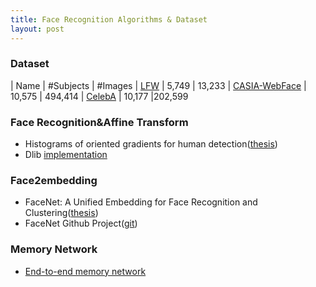```yaml
---
title: Face Recognition Algorithms & Dataset
layout: post
---
```

### Dataset

| Name | #Subjects | #Images
| [LFW](http://vis-www.cs.umass.edu/lfw/index.html) | 5,749 | 13,233
| [CASIA-WebFace](http://www.cbsr.ia.ac.cn/english/CASIA-WebFace-Database.html) | 10,575 | 494,414
| [CelebA](http://mmlab.ie.cuhk.edu.hk/projects/CelebA.html) | 10,177 |202,599

### Face Recognition&Affine Transform
- Histograms of oriented gradients for human detection([thesis](http://ieeexplore.ieee.org/xpls/abs_all.jsp?arnumber=1467360&tag=1))
- Dlib [implementation](http://dlib.net/imaging.html#object_detector)

### Face2embedding
- FaceNet: A Unified Embedding for Face Recognition and Clustering([thesis](https://arxiv.org/pdf/1503.03832v3))
- FaceNet Github Project([git](https://github.com/davidsandberg/facenet))

### Memory Network
- [End-to-end memory network](http://arxiv.org/pdf/1503.08895v5.pdf)